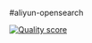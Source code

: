 #aliyun-opensearch

[![Quality score](https://scrutinizer-ci.com/g/mr5/aliyun-opensearch/badges/quality-score.png?b=master)](https://scrutinizer-ci.com/g/mr5/aliyun-opensearch/)